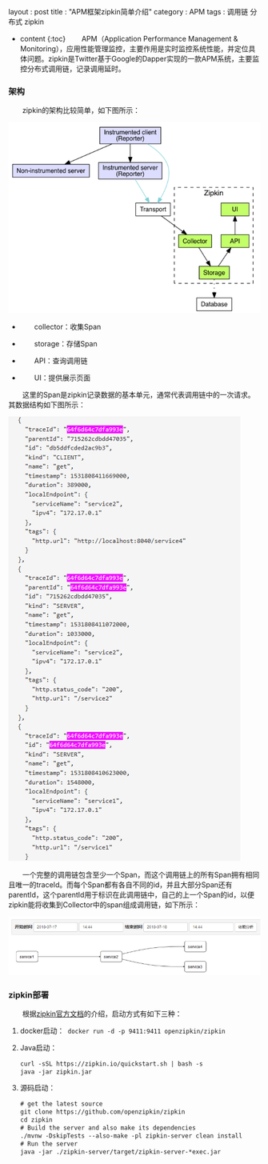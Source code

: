 layout : post
title : "APM框架zipkin简单介绍"
category : APM
tags : 调用链 分布式 zipkin

* content
{:toc}
　　APM（Application Performance Management & Monitoring），应用性能管理监控，主要作用是实时监控系统性能，并定位具体问题。zipkin是Twitter基于Google的Dapper实现的一款APM系统，主要监控分布式调用链，记录调用延时。



### 架构


　　zipkin的架构比较简单，如下图所示：

![zipkin架构图](https://github.com/shiliewrain/shiliewrain.github.io/blob/master/img/zipkin1.png?raw=true)

- 　　collector：收集Span

  

- 　　storage：存储Span

  

- 　　API：查询调用链

  

- 　　UI：提供展示页面

　　这里的Span是zipkin记录数据的基本单元，通常代表调用链中的一次请求。其数据结构如下图所示：

![span结构图](https://github.com/shiliewrain/shiliewrain.github.io/blob/master/img/zipkin2.png?raw=true)

　　一个完整的调用链包含至少一个Span，而这个调用链上的所有Span拥有相同且唯一的traceId。而每个Span都有各自不同的id，并且大部分Span还有parentId，这个parentId用于标识在此调用链中，自己的上一个Span的id，以便zipkin能将收集到Collector中的span组成调用链，如下所示：



![zipkin调用链](https://github.com/shiliewrain/shiliewrain.github.io/blob/master/img/zipkin3.png?raw=true)



### zipkin部署



　　根据[zipkin官方文档](https://zipkin.io/pages/quickstart.html)的介绍，启动方式有如下三种：



  1. docker启动：``` docker run -d -p 9411:9411 openzipkin/zipkin```

     

  2. Java启动：

     ```
     curl -sSL https://zipkin.io/quickstart.sh | bash -s
     java -jar zipkin.jar
     ```

  3. 源码启动：

     ```
     # get the latest source
     git clone https://github.com/openzipkin/zipkin
     cd zipkin
     # Build the server and also make its dependencies
     ./mvnw -DskipTests --also-make -pl zipkin-server clean install
     # Run the server
     java -jar ./zipkin-server/target/zipkin-server-*exec.jar
     ```

     

     